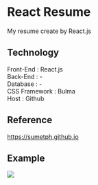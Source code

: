# React Resume
My resume create by React.js

## Technology
Front-End : React.js  
Back-End : -  
Database : -  
CSS Framework : Bulma  
Host : Github

## Reference
https://sumetph.github.io

## Example
<img src="https://i.imgur.com/9zKzZEC.png" />
